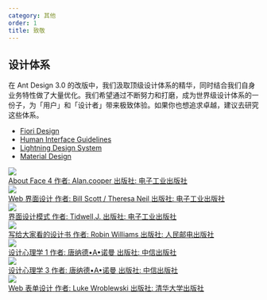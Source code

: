 ```yaml
---
category: 其他
order: 1
title: 致敬
---
```


## 设计体系

在 Ant Design 3.0 的改版中，我们汲取顶级设计体系的精华，同时结合我们自身业务特性做了大量优化。我们希望通过不断努力和打磨，成为世界级设计体系的一份子，为「用户」和「设计者」带来极致体验。如果你也想追求卓越，建议去研究这些体系。

- [Fiori Design](https://experience.sap.com/fiori-design-web/)
- [Human Interface Guidelines](https://developer.apple.com/ios/human-interface-guidelines/overview/themes/)
- [Lightning Design System](https://lightningdesignsystem.com/getting-started/)
- [Material Design](https://material.io/)

<div class="resource-cards">
  <a target="_blank" href="http://book.douban.com/subject/26642302/" class="resource-card">
    <div class="resource-card-cover">
      <img src="https://os.alipayobjects.com/rmsportal/PeeRQQIGQJCswxe.png">
    </div>
    <div class="resource-card-content">
      <span class="resource-card-title">About Face 4</span>
      <span class="resource-card-description">作者: Alan.cooper</span>
      <span class="resource-card-description">出版社: 电子工业出版社</span>
    </div>
  </a>
  <a target="_blank" href="http://book.douban.com/subject/3821157/" class="resource-card">
    <div class="resource-card-cover">
      <img src="https://os.alipayobjects.com/rmsportal/CoojVXLtoWrUSmI.png">
    </div>
    <div class="resource-card-content">
      <span class="resource-card-title">Web 界面设计</span>
      <span class="resource-card-description">作者: Bill Scott / Theresa Neil</span>
      <span class="resource-card-description">出版社: 电子工业出版社</span>
    </div>
  </a>
  <a target="_blank" href="http://book.douban.com/subject/25716088/" class="resource-card">
    <div class="resource-card-cover">
      <img src="https://os.alipayobjects.com/rmsportal/oRxdwgZMwfEFeJa.png">
    </div>
    <div class="resource-card-content">
      <span class="resource-card-title">界面设计模式</span>
      <span class="resource-card-description">作者: Tidwell,J.</span>
      <span class="resource-card-description">出版社: 电子工业出版社</span>
    </div>
  </a>
  <a target="_blank" href="http://book.douban.com/subject/3323633/" class="resource-card">
    <div class="resource-card-cover">
      <img src="https://os.alipayobjects.com/rmsportal/SNdJVyZaZwdwJmr.png">
    </div>
    <div class="resource-card-content">
      <span class="resource-card-title">写给大家看的设计书</span>
      <span class="resource-card-description">作者: Robin Williams</span>
      <span class="resource-card-description">出版社: 人民邮电出版社</span>
    </div>
  </a>
  <a target="_blank" href="http://book.douban.com/subject/26102860/" class="resource-card">
    <div class="resource-card-cover">
      <img src="https://os.alipayobjects.com/rmsportal/txGrSvGFMTTrwjY.png">
    </div>
    <div class="resource-card-content">
      <span class="resource-card-title">设计心理学 1</span>
      <span class="resource-card-description">作者: 唐纳德•A•诺曼</span>
      <span class="resource-card-description">出版社: 中信出版社</span>
    </div>
  </a>
  <a target="_blank" href="http://book.douban.com/subject/26424688/" class="resource-card">
    <div class="resource-card-cover">
      <img src="https://os.alipayobjects.com/rmsportal/cZQyAARFxzaKEOG.png">
    </div>
    <div class="resource-card-content">
      <span class="resource-card-title">设计心理学 3</span>
      <span class="resource-card-description">作者: 唐纳德•A•诺曼</span>
      <span class="resource-card-description">出版社: 中信出版社</span>
    </div>
  </a>
  <a target="_blank" href="http://book.douban.com/subject/4886100/" class="resource-card">
    <div class="resource-card-cover">
      <img src="https://os.alipayobjects.com/rmsportal/moeFnnuXrputdag.png">
    </div>
    <div class="resource-card-content">
      <span class="resource-card-title">Web 表单设计</span>
      <span class="resource-card-description">作者: Luke Wroblewski</span>
      <span class="resource-card-description">出版社: 清华大学出版社</span>
    </div>
  </a>
</div>
